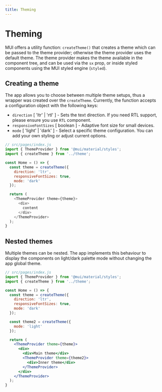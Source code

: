 ```yaml
---
title: Theming
---
```


# Theming

MUI offers a utility function: `createTheme()` that creates a theme which can be passed to
the theme provider; otherwise the theme provider uses the default theme. The theme provider makes
the theme available in the component tree, and can be used via the `sx` prop, or inside styled
components using the MUI styled engine (`styled`).

## Creating a theme

The app allows you to choose between multiple theme setups, thus a wrapper was created over
the `createTheme`. Currently, the function accepts a configuration object with the following keys:

- `direction` [ 'ltr' | 'rtl' ] - Sets the text direction. If you need RTL support, please ensure
  you use `RTL` component.
- `responsiveFontSizes` [ boolean ] - Adaptive font size for small devices.
- `mode` [ 'light' | 'dark' ] - Select a specific theme configuration. You can add your own styling
  or adjust current options.

```js
// src/pages/index.js
import { ThemeProvider } from '@mui/material/styles';
import { createTheme } from '../theme';

const Home = () => {
  const theme = createTheme({
    direction: 'ltr',
    responsiveFontSizes: true, 
    mode: 'dark'
  });

  return (
    <ThemeProvider theme={theme}>
      <div>
        content
      </div>
    </ThemeProvider>
  );
}
```

## Nested themes

Multiple themes can be nested. The app implements this behaviour to display the components on
light/dark palette mode without changing the app global theme.

```jsx
// src/pages/index.js
import { ThemeProvider } from '@mui/material/styles';
import { createTheme } from '../theme';

const Home = () => {
  const theme = createTheme({
    direction: 'ltr',
    responsiveFontSizes: true,
    mode: 'dark'
  });

  const theme2 = createTheme({
    mode: 'light'
  });

  return (
    <ThemeProvider theme={theme}>
      <div>
        <div>Main theme</div>
        <ThemeProvider theme={theme2}>
          <div>Inner theme</div>
        </ThemeProvider>
      </div>
    </ThemeProvider>
  );
}
```
